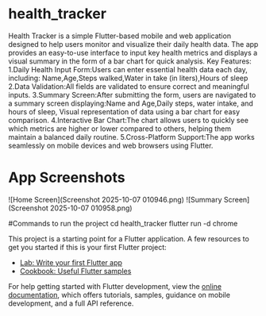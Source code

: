 # health_tracker
Health Tracker is a simple Flutter-based mobile and web application designed to help users monitor and visualize their daily health data. The app provides an easy-to-use interface to input key health metrics and displays a visual summary in the form of a bar chart for quick analysis.
Key Features:
1.Daily Health Input Form:Users can enter essential health data each day, including:
Name,Age,Steps walked,Water in take (in liters),Hours of sleep
2.Data Validation:All fields are validated to ensure correct and meaningful inputs.
3.Summary Screen:After submitting the form, users are navigated to a summary screen displaying:Name and Age,Daily steps, water intake, and hours of sleep,
Visual representation of data using a bar chart for easy comparison.
4.Interactive Bar Chart:The chart allows users to quickly see which metrics are higher or lower compared to others, helping them maintain a balanced daily routine.
5.Cross-Platform Support:The app works seamlessly on mobile devices and web browsers using Flutter.

# App Screenshots
![Home Screen](Screenshot 2025-10-07 010946.png)
![Summary Screen](Screenshot 2025-10-07 010958.png)

#Commands to run the project
 cd health_tracker
 flutter run -d chrome
 
This project is a starting point for a Flutter application.
A few resources to get you started if this is your first Flutter project:
- [Lab: Write your first Flutter app](https://docs.flutter.dev/get-started/codelab)
- [Cookbook: Useful Flutter samples](https://docs.flutter.dev/cookbook)

For help getting started with Flutter development, view the
[online documentation](https://docs.flutter.dev/), which offers tutorials,
samples, guidance on mobile development, and a full API reference.
